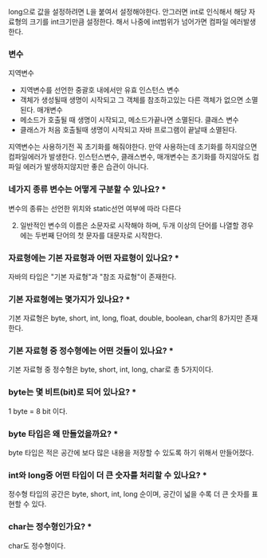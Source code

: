 long으로 값을 설정하려면 L을 붙여서 설정해야한다.
안그러면 int로 인식해서 해당 자료형의 크기를 int크기만큼 설정한다.
해서 나중에 int범위가 넘어가면 컴파일 에러발생한다. 

### 변수
지역변수
- 지역변수를 선언한 중괄호 내에서만 유효
인스턴스 변수
- 객체가 생성될때 생명이 시작되고 그 객체를 참조하고있는 다른 객체가 없으면 소멸된다.
매개변수
- 메소드가 호출될 때 생명이 시작되고, 메소드가끝나면 소멸된다. 
클래스 변수
- 클래스가 처음 호출될때 생명이 시작되고 자바 프로그램이 끝날때 소멸된다.


지역변수는 사용하기전 꼭 초기화를 해줘야한다. 만약 사용하는데 초기화를 하지않으면 컴파일에러가 발생한다.
인스턴스변수, 클래스변수, 매개변수는 초기화를 하지않아도 컴파일 에러가 발생하지않지만 좋은 습관이 아니다.


### 네가지 종류 변수는 어떻게 구분할 수 있나요? *
변수의 종류는 선언한 위치와 static선언 여부에 따라 다른다


2. 일반적인 변수의 이름은 소문자로 시작해야 하며, 두개 이상의 단어를 나열할 경우에는 두번째 단어의 첫 문자를 대문자로 시작한다.

### 자료형에는 기본 자료형과 어떤 자료형이 있나요? *
자바의 타입은 "기본 자료형"과 "참조 자료형"이 존재한다.

### 기본 자료형에는 몇가지가 있나요? *
기본 자료형은 byte, short, int, long, float, double, boolean, char의 8가지만 존재한다.

### 기본 자료형 중 정수형에는 어떤 것들이 있나요? *
기본 자료형 중 정수형은 byte, short, int, long, char로 총 5가지이다.

### byte는 몇 비트(bit)로 되어 있나요? *
1 byte = 8 bit 이다.

### byte 타입은 왜 만들었을까요? *
byte 타입은 적은 공간에 보다 많은 내용을 저장할 수 있도록 하기 위해서 만들어졌다.

### int와 long중 어떤 타입이 더 큰 숫자를 처리할 수 있나요? *
정수형 타입의 공간은 byte, short, int, long 순이며, 공간이 넓을 수록 더 큰 숫자를 표현할 수 있다.

### char는 정수형인가요? *
char도 정수형이다.